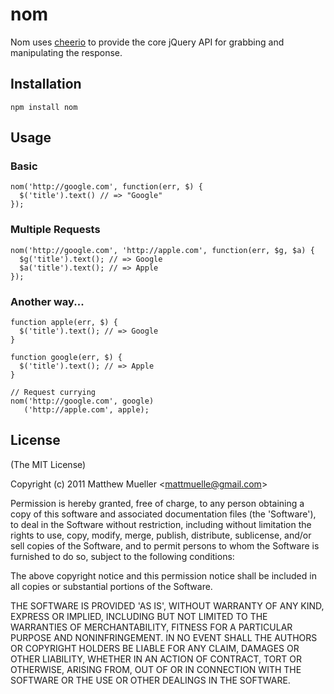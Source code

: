 # nom #

Nom uses [cheerio](http://github.com/MatthewMueller/cheerio) to provide the core jQuery API for grabbing and manipulating the response.
  
## Installation ##

`npm install nom`

## Usage ##

### Basic ###
    nom('http://google.com', function(err, $) {
      $('title').text() // => "Google"
    });

### Multiple Requests ###
    nom('http://google.com', 'http://apple.com', function(err, $g, $a) {
      $g('title').text(); // => Google
      $a('title').text(); // => Apple
    });


### Another way... ###
    function apple(err, $) {
      $('title').text(); // => Google
    }

    function google(err, $) {
      $('title').text(); // => Apple
    }

    // Request currying
    nom('http://google.com', google)
       ('http://apple.com', apple);

## License 

(The MIT License)

Copyright (c) 2011 Matthew Mueller &lt;mattmuelle@gmail.com&gt;

Permission is hereby granted, free of charge, to any person obtaining
a copy of this software and associated documentation files (the
'Software'), to deal in the Software without restriction, including
without limitation the rights to use, copy, modify, merge, publish,
distribute, sublicense, and/or sell copies of the Software, and to
permit persons to whom the Software is furnished to do so, subject to
the following conditions:

The above copyright notice and this permission notice shall be
included in all copies or substantial portions of the Software.

THE SOFTWARE IS PROVIDED 'AS IS', WITHOUT WARRANTY OF ANY KIND,
EXPRESS OR IMPLIED, INCLUDING BUT NOT LIMITED TO THE WARRANTIES OF
MERCHANTABILITY, FITNESS FOR A PARTICULAR PURPOSE AND NONINFRINGEMENT.
IN NO EVENT SHALL THE AUTHORS OR COPYRIGHT HOLDERS BE LIABLE FOR ANY
CLAIM, DAMAGES OR OTHER LIABILITY, WHETHER IN AN ACTION OF CONTRACT,
TORT OR OTHERWISE, ARISING FROM, OUT OF OR IN CONNECTION WITH THE
SOFTWARE OR THE USE OR OTHER DEALINGS IN THE SOFTWARE.
